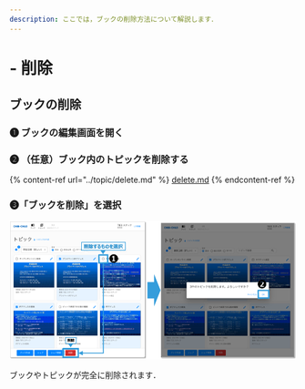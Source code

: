 ```yaml
---
description: ここでは，ブックの削除方法について解説します．
---
```


# - 削除

## ブックの削除

### ❶ ブックの編集画面を開く



### ❷ （任意）ブック内のトピックを削除する



{% content-ref url="../topic/delete.md" %}
[delete.md](../topic/delete.md)
{% endcontent-ref %}

### ❸「ブックを削除」を選択



![](<../.gitbook/assets/image (200).png>)

ブックやトピックが完全に削除されます．
